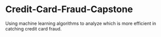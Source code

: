 # Credit-Card-Fraud-Capstone
Using machine learning algorithms to analyze which is more efficient in catching credit card fraud.
